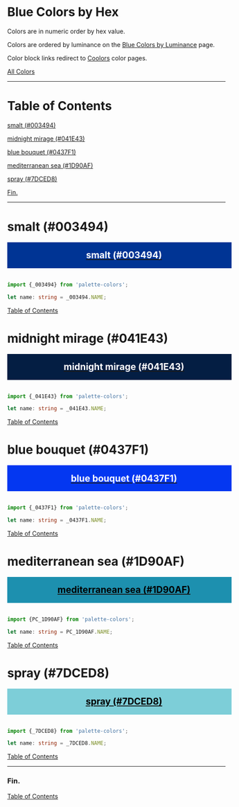 <style>
  div.color-block {
    text-align: center;
  }

  .color-block {
    width: 100%;
    margin: 0;
    padding: 0.5em;
  }

  .black-pass {
    color: black;
  }

  .white-pass {
    color: white;
  }
</style>

# Blue Colors by Hex

Colors are in numeric order by hex value.

Colors are ordered by luminance on the [Blue Colors by Luminance](./blue-colors-by-luminance.md) page.

Color block links redirect to
<a href="https://coolors.co/" target="_blank" rel="noopener noreferrer">Coolors</a> color pages.

[All Colors](../all-colors.md)

----

# Table of Contents

[smalt (#003494)](#smalt-003494)

[midnight mirage (#041E43)](#midnight-mirage-041e43)

[blue bouquet (#0437F1)](#blue-bouquet-0437f1)

[mediterranean sea (#1D90AF)](#mediterranean-sea-1d90af)

[spray (#7DCED8)](#spray-7dced8)

[Fin.](#fin)

----

# smalt (#003494)

<div class="color-block" style="background: #003494;">
  <a href="https://coolors.co/003494" target="_blank" rel="noopener noreferrer">
    <h2 class="color-block white-pass">smalt (#003494)</h2>
  </a>
</div>
<br/>

````typescript
import {_003494} from 'palette-colors';

let name: string = _003494.NAME;
````

[Table of Contents](#table-of-contents)

# midnight mirage (#041E43)

<div class="color-block" style="background: #041E43;">
  <a href="https://coolors.co/041e43" target="_blank" rel="noopener noreferrer">
    <h2 class="color-block white-pass">midnight mirage (#041E43)</h2>
  </a>
</div>
<br/>

````typescript
import {_041E43} from 'palette-colors';

let name: string = _041E43.NAME;
````

[Table of Contents](#table-of-contents)

# blue bouquet (#0437F1)

<div class="color-block" style="background: #0437F1;">
  <a href="https://coolors.co/0437f1" target="_blank" rel="noopener noreferrer">
    <h2 class="color-block white-pass">blue bouquet (#0437F1)</h2>
  </a>
</div>
<br/>

````typescript
import {_0437F1} from 'palette-colors';

let name: string = _0437F1.NAME;
````

[Table of Contents](#table-of-contents)

# mediterranean sea (#1D90AF)

<div class="color-block" style="background: #1D90AF;">
  <a href="https://coolors.co/1d90af" target="_blank" rel="noopener noreferrer">
    <h2 class="color-block black-pass">mediterranean sea (#1D90AF)</h2>
  </a>
</div>
<br/>

````typescript
import {PC_1D90AF} from 'palette-colors';

let name: string = PC_1D90AF.NAME;
````

[Table of Contents](#table-of-contents)

# spray (#7DCED8)

<div class="color-block" style="background: #7DCED8;">
  <a href="https://coolors.co/7dced8" target="_blank" rel="noopener noreferrer">
    <h2 class="color-block black-pass">spray (#7DCED8)</h2>
  </a>
</div>
<br/>

````typescript
import {_7DCED8} from 'palette-colors';

let name: string = _7DCED8.NAME;
````

[Table of Contents](#table-of-contents)

----

### Fin.

[Table of Contents](#table-of-contents)
